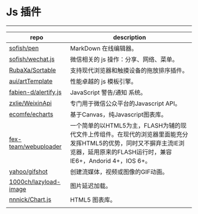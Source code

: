 # Js 插件

---

 repo | description
 -----|-------------
 [sofish/pen](https://github.com/sofish/pen) | MarkDown 在线编辑器。
 [sofish/wechat.js](https://github.com/sofish/wechat.js) | 微信相关的 js 操作：分享、网络、菜单。
 [RubaXa/Sortable](https://github.com/RubaXa/Sortable) | 支持现代浏览器和触摸设备的拖放排序插件。
 [aui/artTemplate](https://github.com/aui/artTemplate) | 性能卓越的 js 模板引擎。
 [fabien-d/alertify.js](https://github.com/fabien-d/alertify.js) | JavaScript 警告/通知 系统。
 [zxlie/WeixinApi](https://github.com/zxlie/WeixinApi) | 专门用于微信公众平台的Javascript API。
 [ecomfe/echarts](https://github.com/ecomfe/echarts) | 基于Canvas，纯Javascript图表库。
 [fex-team/webuploader](https://github.com/fex-team/webuploader) | 一个简单的以HTML5为主，FLASH为辅的现代文件上传组件。在现代的浏览器里面能充分发挥HTML5的优势，同时又不摒弃主流IE浏览器，延用原来的FLASH运行时，兼容IE6+，Andorid 4+，IOS 6+。
 [yahoo/gifshot](https://github.com/yahoo/gifshot) | 创建流媒体，视频或图像的GIF动画。
 [1000ch/lazyload-image](https://github.com/1000ch/lazyload-image) | 图片延迟加载。
 [nnnick/Chart.js](https://github.com/nnnick/Chart.js) | HTML5 图表库。
 []() | 
